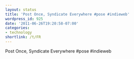 ```yaml
---
layout: status
title: 'Post Once, Syndicate Everywhere #pose #indieweb'
wordpress_id: 925
date: '2011-06-26T19:20:58-07:00'
categories:
- technology
shortlink: /t/FR
---
```

Post Once, Syndicate Everywhere #pose #indieweb

